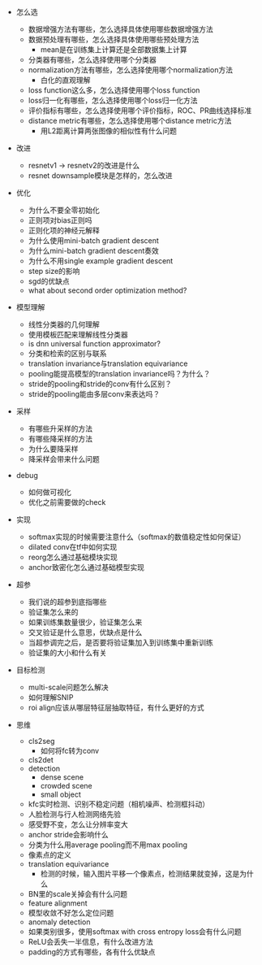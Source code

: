 - 怎么选
  - 数据增强方法有哪些，怎么选择具体使用哪些数据增强方法
  - 数据预处理有哪些，怎么选择具体使用哪些预处理方法
    - mean是在训练集上计算还是全部数据集上计算
  - 分类器有哪些，怎么选择使用哪个分类器
  - normalization方法有哪些，怎么选择使用哪个normalization方法
    - 白化的直观理解
  - loss function这么多，怎么选择使用哪个loss function
  - loss归一化有哪些，怎么选择使用哪个loss归一化方法
  - 评价指标有哪些，怎么选择使用哪个评价指标，ROC、PR曲线选择标准
  - distance metric有哪些，怎么选择使用哪个distance metric方法
    - 用L2距离计算两张图像的相似性有什么问题
    
- 改进
  - resnetv1 -> resnetv2的改进是什么
  - resnet downsample模块是怎样的，怎么改进
  
- 优化
  - 为什么不要全零初始化
  - 正则项对bias正则吗
  - 正则化项的神经元解释
  - 为什么使用mini-batch gradient descent
  - 为什么mini-batch gradient descent奏效
  - 为什么不用single example gradient descent
  - step size的影响
  - sgd的优缺点
  - what about second order optimization method?
  
- 模型理解
  - 线性分类器的几何理解
  - 使用模板匹配来理解线性分类器
  - is dnn universal function approximator?
  - 分类和检索的区别与联系
  - translation invariance与translation equivariance
  - pooling能提高模型的translation invariance吗？为什么？
  - stride的pooling和stride的conv有什么区别？
  - stride的pooling能由多层conv来表达吗？
  
- 采样
  - 有哪些升采样的方法
  - 有哪些降采样的方法
  - 为什么要降采样
  - 降采样会带来什么问题
  
- debug
  - 如何做可视化
  - 优化之前需要做的check
  
- 实现
  - softmax实现的时候需要注意什么（softmax的数值稳定性如何保证）
  - dilated conv在tf中如何实现
  - reorg怎么通过基础模块实现
  - anchor致密化怎么通过基础模型实现
  
- 超参
  - 我们说的超参到底指哪些
  - 验证集怎么来的
  - 如果训练集数量很少，验证集怎么来
  - 交叉验证是什么意思，优缺点是什么
  - 当超参调完之后，是否要将验证集加入到训练集中重新训练
  - 验证集的大小和什么有关
  
- 目标检测
  - multi-scale问题怎么解决
  - 如何理解SNIP
  - roi align应该从哪层特征层抽取特征，有什么更好的方式
  
- 思维
  - cls2seg
    - 如何将fc转为conv
  - cls2det
  - detection
    - dense scene
    - crowded scene
    - small object
  - kfc实时检测、识别不稳定问题（相机噪声、检测框抖动）
  - 人脸检测与行人检测网络先验
  - 感受野不变，怎么让分辨率变大
  - anchor stride会影响什么
  - 分类为什么用average pooling而不用max pooling
  - 像素点的定义
  - translation equivariance
    - 检测的时候，输入图片平移一个像素点，检测结果就变掉，这是为什么
  - BN里的scale关掉会有什么问题
  - feature alignment
  - 模型收敛不好怎么定位问题
  - anomaly detection
  - 如果类别很多，使用softmax with cross entropy loss会有什么问题
  - ReLU会丢失一半信息，有什么改进方法
  - padding的方式有哪些，各有什么优缺点
